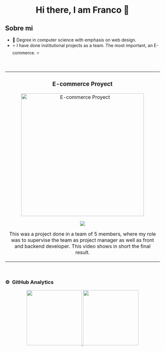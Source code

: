 <div align="center">
<h1 align="center">Hi there, I am Franco 👋</h1>
</div>
<blockquote class="imgur-embed-pub" lang="en" data-id="a/skXnE0C" data-context="false" ><a href="//imgur.com/a/skXnE0C"></a></blockquote><script async src="//s.imgur.com/min/embed.js" charset="utf-8"></script>

## Sobre mi

- 📲 Degree in computer science with emphasis on web design.
- ⭐ I have done institutional projects as a team. The most important, an E-commerce. ⭐ 
<br>

<table>
<tr>
<td width="50%">
<h3 align="center">E-commerce Proyect</h3>
<div align="center">
<img src="https://imgur.com/a/w555X8m" width="400" alt="E-commerce Proyect">
<p>
<a href="https://youtu.be/p8WA8-F6vi8" target="_blank">
<img src="https://img.shields.io/badge/-Youtube-green?style=for-the-badge&color=fbfc40">
</a>
</p>
<p>This was a project done in a team of 5 members, where my role was to supervise the team as project manager as well as front and backend developer. This video shows in short the final result.</p>
</div>
                                                                             
</td>
</table>                                                                                 
</div>
<br>

### ⚙️ &nbsp;GitHub Analytics

<p align="center">
<a href="https://github.com/ArisGuimera">
  <img height="180em" src="https://github-readme-stats-eight-theta.vercel.app/api?username=ArisGuimera&show_icons=true&theme=algolia&include_all_commits=true&count_private=true"/>
  <img height="180em" src="https://github-readme-stats-eight-theta.vercel.app/api/top-langs/?username=ArisGuimera&layout=compact&langs_count=8&theme=algolia"/>
</a>
</p>
